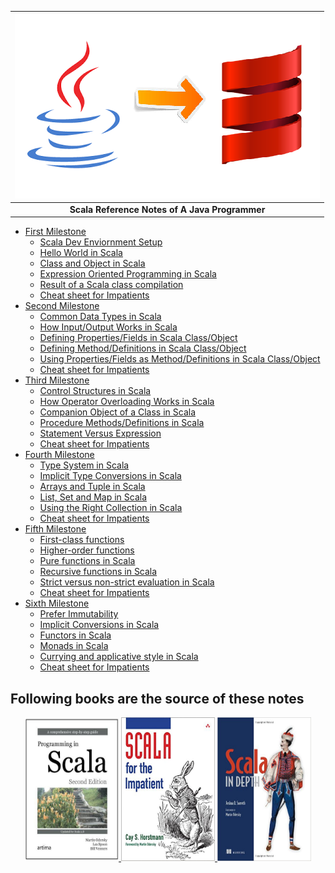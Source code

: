 | ![](/assets/intro/java-to-scala.png)|
| :---: |
| **Scala Reference Notes of A Java Programmer** |

- [First Milestone](first-milestone/first-milestone.md)
    - [Scala Dev Enviornment Setup](first-milestone/setup.md)
    - [Hello World in Scala](first-milestone/hello-world.md)
    - [Class and Object in Scala](first-milestone/class-and-object.md)
    - [Expression Oriented Programming in Scala](first-milestone/expression-oriented-programming.md)
	- [Result of a Scala class compilation](first-milestone/scala-class-structure.md)
    - [Cheat sheet for Impatients](first-milestone/cheat-sheet.md)
-  [Second Milestone](second-milestone/second-milestone.md)
    - [Common Data Types in Scala](second-milestone/common-types.md)
    - [How Input/Output Works in Scala](second-milestone/input-and-output.md)
    - [Defining Properties/Fields in Scala Class/Object](second-milestone/values-variables-and-methods.md)
    - [Defining Method/Definitions in Scala Class/Object](second-milestone/methods.md)
    - [Using Properties/Fields as Method/Definitions in Scala Class/Object](second-milestone/variables-and-definitions.md)
    - [Cheat sheet for Impatients](second-milestone/cheat-sheet.md)
-  [Third Milestone](third-milestone/third-milestone.md)
    - [Control Structures in Scala](third-milestone/looping-in-scala.md)
    - [How Operator Overloading Works in Scala](third-milestone/operator-overloading.md)
    - [Companion Object of a Class in Scala](third-milestone/companion-object.md)
    - [Procedure Methods/Definitions in Scala](third-milestone/procedures.md)
    - [Statement Versus Expression]()
    - [Cheat sheet for Impatients](third-milestone/cheat-sheet.md)
-  [Fourth Milestone](fourth-milestone/fourth-milestone.md)
	- [Type System in Scala](fourth-milestone/type-system.md)
	- [Implicit Type Conversions in Scala](fourth-milestone/implicit-conversions.md)
    - [Arrays and Tuple in Scala](fourth-milestone/array-tuple.md)
    - [List, Set and Map in Scala](fourth-milestone/list-set-map.md)
	- [Using the Right Collection in Scala](fourth-milestone/right-collection.md)
    - [Cheat sheet for Impatients](fourth-milestone/cheat-sheet.md)
-  [Fifth Milestone](fifth-milestone/fifth-milestone.md)
    - [First-class functions](fifth-milestone/first-class-functions.md)
    - [Higher-order functions](fifth-milestone/higher-order-functions.md)
    - [Pure functions in Scala](fifth-milestone/pure-functions.md)
    - [Recursive functions in Scala](fifth-milestone/recursive-functions.md)
    - [Strict versus non-strict evaluation in Scala](fifth-milestone/strict-versus-non-strict-evaluation.md)
    - [Cheat sheet for Impatients](fifth-milestone/cheat-sheet.md)
-  [Sixth Milestone](sixth-milestone/sixth-milestone.md)
    - [Prefer Immutability](sixth-milestone/prefer-immutability.md)
    - [Implicit Conversions in Scala](sixth-milestone/implicits.md)
    - [Functors in Scala](sixth-milestone/functors.md)
    - [Monads in Scala](sixth-milestone/monads.md)
    - [Currying and applicative style in Scala](sixth-milestone/currying.md)
    - [Cheat sheet for Impatients](sixth-milestone/cheat-sheet.md)

## Following books are the source of these notes
<p align="center">
  <a href="https://booksites.artima.com/programming_in_scala_2ed">
  	<img src="/assets/intro/pis.png" height="230" width="150"/>
  </a>
    <a href="http://www.horstmann.com/scala/index.html">
  	<img src="/assets/intro/sfi.png" height="230" width="150"/>
  </a>
    <a href="https://www.manning.com/books/scala-in-depth">
  	<img src="/assets/intro/sid.png" height="230" width="150"/>
  </a>
</p>




